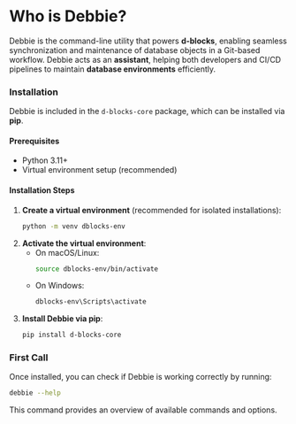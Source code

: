 # Who is Debbie?

Debbie is the command-line utility that powers **d-blocks**, enabling seamless synchronization and maintenance of database objects in a Git-based workflow. Debbie acts as an **assistant**, helping both developers and CI/CD pipelines to maintain **database environments** efficiently.

### **Installation**
Debbie is included in the `d-blocks-core` package, which can be installed via **pip**.

#### **Prerequisites**
- Python 3.11+
- Virtual environment setup (recommended)

#### **Installation Steps**
1. **Create a virtual environment** (recommended for isolated installations):
   ```bash
   python -m venv dblocks-env
   ```
2. **Activate the virtual environment**:
   - On macOS/Linux:
     ```bash
     source dblocks-env/bin/activate
     ```
   - On Windows:
     ```bash
     dblocks-env\Scripts\activate
     ```
3. **Install Debbie via pip**:
   ```bash
   pip install d-blocks-core
   ```

### **First Call**
Once installed, you can check if Debbie is working correctly by running:
```bash
debbie --help
```
This command provides an overview of available commands and options.